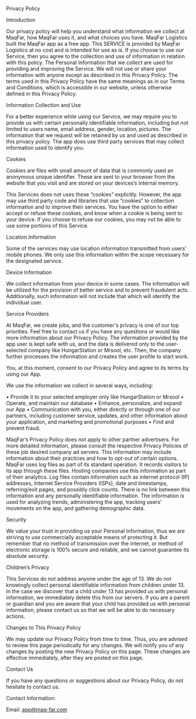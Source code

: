 Privacy Policy

Introduction

Our privacy policy will help you understand what information we collect at MaqFar, how MaqFar uses it, and what choices you have. MaqFar Logistics built the MaqFar app as a free app. This SERVICE is provided by MaqFar Logistics at no cost and is intended for use as is. If you choose to use our Service, then you agree to the collection and use of information in relation with this policy. The Personal Information that we collect are used for providing and improving the Service. We will not use or share your information with anyone except as described in this Privacy Policy.
The terms used in this Privacy Policy have the same meanings as in our Terms and Conditions, which is accessible in our website, unless otherwise defined in this Privacy Policy.

Information Collection and Use

For a better experience while using our Service, we may require you to provide us with certain personally identifiable information, including but not limited to users name, email address, gender, location, pictures. The information that we request will be retained by us and used as described in this privacy policy.
The app does use third party services that may collect information used to identify you.

Cookies

Cookies are files with small amount of data that is commonly used an anonymous unique identifier. These are sent to your browser from the website that you visit and are stored on your devices’s internal memory.

This Services does not uses these “cookies” explicitly. However, the app may use third party code and libraries that use “cookies” to collection information and to improve their services. You have the option to either accept or refuse these cookies, and know when a cookie is being sent to your device. If you choose to refuse our cookies, you may not be able to use some portions of this Service.

Location Information

Some of the services may use location information transmitted from users' mobile phones. We only use this information within the scope necessary for the designated service.

Device Information

We collect information from your device in some cases. The information will be utilized for the provision of better service and to prevent fraudulent acts. Additionally, such information will not include that which will identify the individual user.

Service Providers

At MaqFar, we create jobs, and the customer's privacy is one of our top priorities. Feel free to contact us if you have any questions or would like more information about our Privacy Policy.
The information provided by the app user is kept safe with us, and the data is delivered only to the user-selected company like HungarStation or Mrsool, etc. Then, the company further processes the information and creates the user profile to start work.

You, at this moment, consent to our Privacy Policy and agree to its terms by using our App.

We use the information we collect in several ways, including:

•	Provide it to your selected employer only like HungarStation or Mrsool 
•	Operate, and maintain our database 
•	Enhance, personalize, and expand our App
•	Communication with you, either directly or through one of our partners, including customer service, updates, and other information about your application, and marketing and promotional purposes
•	Find and prevent fraud.


MaqFar’s Privacy Policy does not apply to other partner advertisers. For more detailed information, please consult the respective Privacy Policies of these job desired company ad servers. This information may include information about their practices and how to opt-out of certain options. 
MaqFar uses log files as part of its standard operation. It records visitors to its app through these files. Hosting companies use this information as part of their analytics. Log files contain information such as internet protocol (IP) addresses, Internet Service Providers (ISPs), date and timestamps, referring/exit pages, and possibly click counts. There is no link between this information and any personally identifiable information. The information is used for analyzing trends, administering the app, tracking users' movements on the app, and gathering demographic data.

Security

We value your trust in providing us your Personal Information, thus we are striving to use commercially acceptable means of protecting it. But remember that no method of transmission over the internet, or method of electronic storage is 100% secure and reliable, and we cannot guarantee its absolute security.

Children’s Privacy

This Services do not address anyone under the age of 13. We do not knowingly collect personal identifiable information from children under 13. In the case we discover that a child under 13 has provided us with personal information, we immediately delete this from our servers. If you are a parent or guardian and you are aware that your child has provided us with personal information, please contact us so that we will be able to do necessary actions.

Changes to This Privacy Policy

We may update our Privacy Policy from time to time. Thus, you are advised to review this page periodically for any changes. We will notify you of any changes by posting the new Privacy Policy on this page. These changes are effective immediately, after they are posted on this page.

Contact Us

If you have any questions or suggestions about our Privacy Policy, do not hesitate to contact us.

Contact Information:

Email: app@maq-far.com
